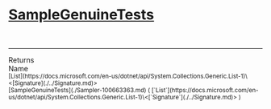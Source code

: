# [SampleGenuineTests](./Sampler-100663363.md)


<br>
<hr>
Returns<img width=550/>Name
<br>
<sub>[List](https://docs.microsoft.com/en-us/dotnet/api/System.Collections.Generic.List-1)\<[Signature](./../Signature.md)></sub><img width=500/><sub>[SampleGenuineTests](./Sampler-100663363.md) ( [`List`](https://docs.microsoft.com/en-us/dotnet/api/System.Collections.Generic.List-1)\<[`Signature`](./../Signature.md)> )</sub><br>


